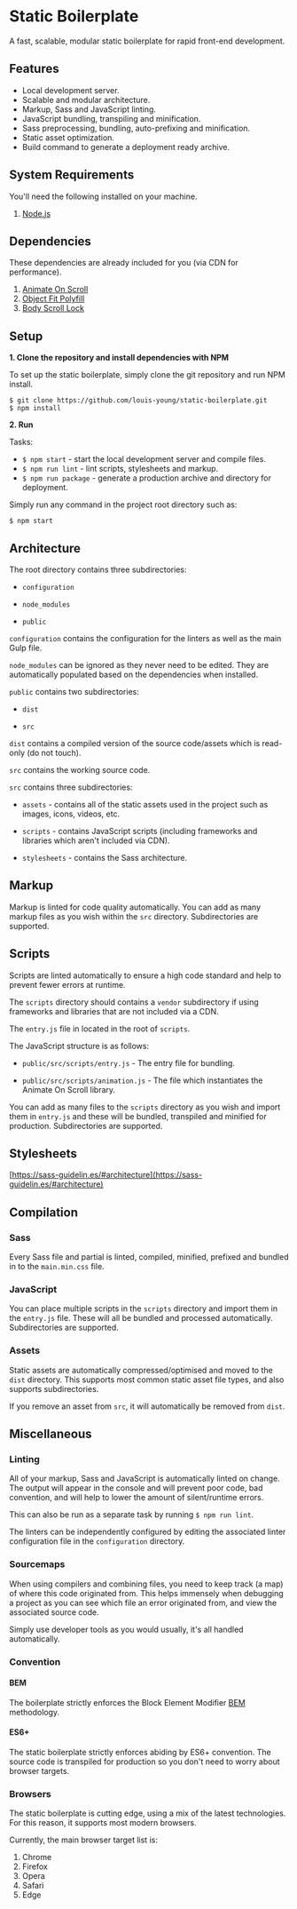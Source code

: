 ﻿# Static Boilerplate

A fast, scalable, modular static boilerplate for rapid front-end development.

## Features

- Local development server.
- Scalable and modular architecture.
- Markup, Sass and JavaScript linting.
- JavaScript bundling, transpiling and minification.
- Sass preprocessing, bundling, auto-prefixing and minification.
- Static asset optimization.
- Build command to generate a deployment ready archive.

## System Requirements

You'll need the following installed on your machine.

1.  [Node.js](https://nodejs.org/en/download/)

## Dependencies

These dependencies are already included for you (via CDN for performance).

1. [Animate On Scroll](https://michalsnik.github.io/aos/)
2. [Object Fit Polyfill](https://www.npmjs.com/package/objectFitPolyfill)
3. [Body Scroll Lock](https://www.npmjs.com/package/body-scroll-lock)

## Setup

**1. Clone the repository and install dependencies with NPM**

To set up the static boilerplate, simply clone the git repository and run NPM install.

```
$ git clone https://github.com/louis-young/static-boilerplate.git
$ npm install
```

**2. Run**

Tasks:

- `$ npm start` - start the local development server and compile files.
- `$ npm run lint` - lint scripts, stylesheets and markup.
- `$ npm run package` - generate a production archive and directory for deployment.

Simply run any command in the project root directory such as:

`$ npm start`

## Architecture

The root directory contains three subdirectories:

- `configuration`

- `node_modules`

- `public`

`configuration` contains the configuration for the linters as well as the main Gulp file.

`node_modules` can be ignored as they never need to be edited. They are automatically populated based on the dependencies when installed.

`public` contains two subdirectories:

- `dist`

- `src`

`dist` contains a compiled version of the source code/assets which is read-only (do not touch).

`src` contains the working source code.

`src` contains three subdirectories:

- `assets` - contains all of the static assets used in the project such as images, icons, videos, etc.

- `scripts` - contains JavaScript scripts (including frameworks and libraries which aren't included via CDN).

- `stylesheets` - contains the Sass architecture.

## Markup

Markup is linted for code quality automatically. You can add as many markup files as you wish within the `src` directory. Subdirectories are supported.

## Scripts

Scripts are linted automatically to ensure a high code standard and help to prevent fewer errors at runtime.

The `scripts` directory should contains a `vendor` subdirectory if using frameworks and libraries that are not included via a CDN.

The `entry.js` file in located in the root of `scripts`.

The JavaScript structure is as follows:

- `public/src/scripts/entry.js` - The entry file for bundling.

- `public/src/scripts/animation.js` - The file which instantiates the Animate On Scroll library.

You can add as many files to the `scripts` directory as you wish and import them in `entry.js` and these will be bundled, transpiled and minified for production. Subdirectories are supported.

## Stylesheets

[https://sass-guidelin.es/#architecture](https://sass-guidelin.es/#architecture)

## Compilation

### Sass

Every Sass file and partial is linted, compiled, minified, prefixed and bundled in to the `main.min.css` file.

### JavaScript

You can place multiple scripts in the `scripts` directory and import them in the `entry.js` file. These will all be bundled and processed automatically. Subdirectories are supported.

### Assets

Static assets are automatically compressed/optimised and moved to the `dist` directory. This supports most common static asset file types, and also supports subdirectories.

If you remove an asset from `src`, it will automatically be removed from `dist`.

## Miscellaneous

### Linting

All of your markup, Sass and JavaScript is automatically linted on change. The output will appear in the console and will prevent poor code, bad convention, and will help to lower the amount of silent/runtime errors.

This can also be run as a separate task by running `$ npm run lint`.

The linters can be independently configured by editing the associated linter configuration file in the `configuration` directory.

### Sourcemaps

When using compilers and combining files, you need to keep track (a map) of where this code originated from. This helps immensely when debugging a project as you can see which file an error originated from, and view the associated source code.

Simply use developer tools as you would usually, it's all handled automatically.

### Convention

#### BEM

The boilerplate strictly enforces the Block Element Modifier [BEM](http://getbem.com/) methodology.

#### ES6+

The static boilerplate strictly enforces abiding by ES6+ convention. The source code is transpiled for production so you don't need to worry about browser targets.

### Browsers

The static boilerplate is cutting edge, using a mix of the latest technologies. For this reason, it supports most modern browsers.

Currently, the main browser target list is:

1. Chrome
2. Firefox
3. Opera
4. Safari
5. Edge
